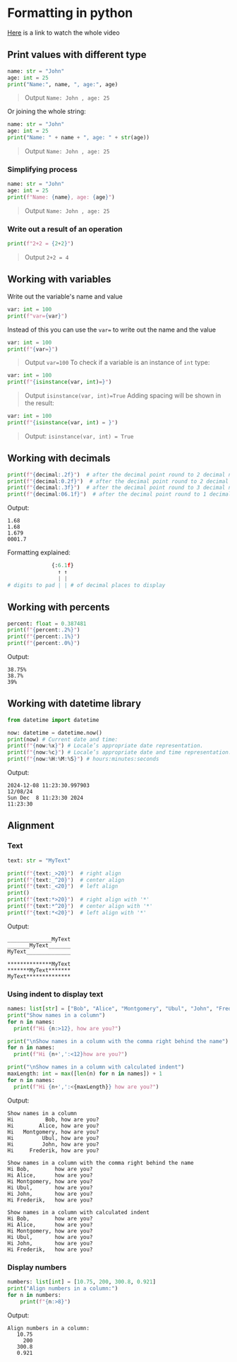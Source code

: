 # Formatting in python
[Here](https://www.youtube.com/watch?v=9saytqA0J9A&ab_channel=Indently) is a link to watch the whole video

## Print values with different type
```py
name: str = "John"
age: int = 25
print("Name:", name, ", age:", age)
```
> Output `Name: John , age: 25`

Or joining the whole string:
```py
name: str = "John"
age: int = 25
print("Name: " + name + ", age: " + str(age))
```
> Output `Name: John , age: 25`

### Simplifying process
```py
name: str = "John"
age: int = 25
print(f"Name: {name}, age: {age}")
```
> Output `Name: John , age: 25`
### Write out a result of an operation
```py
print(f"2+2 = {2+2}")
```
> Output `2+2 = 4`

## Working with variables
Write out the variable's name and value
```py
var: int = 100
print(f"var={var}")
```
Instead of this you can use the `var=` to write out the name and the value
```py
var: int = 100
print(f"{var=}")
```
> Output `var=100`
To check if a variable is an instance of `int` type:
```py
var: int = 100
print(f"{isinstance(var, int)=}")
```
> Output `isinstance(var, int)=True`
Adding spacing will be shown in the result:
```py
var: int = 100
print(f"{isinstance(var, int) = }")
```
> Output: `isinstance(var, int) = True`

## Working with decimals
```py
print(f"{decimal:.2f}")  # after the decimal point round to 2 decimal numbers
print(f"{decimal:0.2f}")  # after the decimal point round to 2 decimal numbers, minimum 0 characters
print(f"{decimal:.3f}")  # after the decimal point round to 3 decimal numbers
print(f"{decimal:06.1f}")  # after the decimal point round to 1 decimal numbers, leading char is 0 and make the whole number's lenght to 6 -> len('0001.7') == 6
```
Output: 
```
1.68
1.68
1.679
0001.7
```
Formatting explained:
```py
              {:6.1f}
                ↑ ↑ 
                | |
# digits to pad | | # of decimal places to display
```

## Working with percents
```py
percent: float = 0.387481
print(f"{percent:.2%}")
print(f"{percent:.1%}")
print(f"{percent:.0%}")
```
Output:
```
38.75%
38.7%
39%
```

## Working with datetime library
```py
from datetime import datetime

now: datetime = datetime.now()
print(now) # Current date and time: 
print(f"{now:%x}") # Locale’s appropriate date representation. 
print(f"{now:%c}") # Locale’s appropriate date and time representation. 
print(f"{now:%H:%M:%S}") # hours:minutes:seconds
```
Output:
```
2024-12-08 11:23:30.997903
12/08/24
Sun Dec  8 11:23:30 2024
11:23:30
```

## Alignment

### Text
```py
text: str = "MyText"

print(f"{text:_>20}")  # right align
print(f"{text:_^20}")  # center align
print(f"{text:_<20}")  # left align
print()
print(f"{text:*>20}")  # right align with '*'
print(f"{text:*^20}")  # center align with '*'
print(f"{text:*<20}")  # left align with '*'

```
Output:
```
______________MyText
_______MyText_______
MyText______________

**************MyText
*******MyText*******
MyText**************
```
### Using indent to display text
```py
names: list[str] = ["Bob", "Alice", "Montgomery", "Ubul", "John", "Frederik"]
print("Show names in a column")
for n in names:
  print(f"Hi {n:>12}, how are you?")

print("\nShow names in a column with the comma right behind the name")
for n in names:
  print(f"Hi {n+',':<12}how are you?")

print("\nShow names in a column with calculated indent")
maxLength: int = max([len(n) for n in names]) + 1
for n in names:
  print(f"Hi {n+',':<{maxLength}} how are you?")
```
Output:
```
Show names in a column
Hi          Bob, how are you?
Hi        Alice, how are you?
Hi   Montgomery, how are you?
Hi         Ubul, how are you?
Hi         John, how are you?
Hi     Frederik, how are you?

Show names in a column with the comma right behind the name
Hi Bob,        how are you?
Hi Alice,      how are you?
Hi Montgomery, how are you?
Hi Ubul,       how are you?
Hi John,       how are you?
Hi Frederik,   how are you?

Show names in a column with calculated indent
Hi Bob,        how are you?
Hi Alice,      how are you?
Hi Montgomery, how are you?
Hi Ubul,       how are you?
Hi John,       how are you?
Hi Frederik,   how are you?
```

### Display numbers
```py
numbers: list[int] = [10.75, 200, 300.8, 0.921]
print("Align numbers in a column:")
for n in numbers:
    print(f"{n:>8}")
```
Output:
```
Align numbers in a column:
   10.75
     200
   300.8
   0.921
```